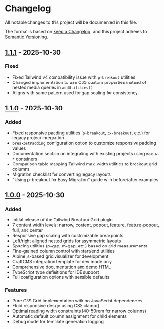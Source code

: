 # Changelog

All notable changes to this project will be documented in this file.

The format is based on [Keep a Changelog](https://keepachangelog.com/en/1.0.0/),
and this project adheres to [Semantic Versioning](https://semver.org/spec/v2.0.0.html).

## [1.1.1] - 2025-10-30

### Fixed

- Fixed Tailwind v4 compatibility issue with `p-breakout` utilities
- Changed implementation to use CSS custom properties instead of nested media queries in `addUtilities()`
- Aligns with same pattern used for gap scaling for consistency

## [1.1.0] - 2025-10-30

### Added

- Fixed responsive padding utilities (`p-breakout`, `px-breakout`, etc.) for legacy project integration
- `breakoutPadding` configuration option to customize responsive padding values
- Documentation section on integrating with existing projects using `max-w-*` containers
- Comparison table mapping Tailwind max-width utilities to breakout grid columns
- Migration checklist for converting legacy layouts
- "Using p-breakout for Easy Migration" guide with before/after examples

## [1.0.0] - 2025-10-30

### Added

- Initial release of the Tailwind Breakout Grid plugin
- 7 content width levels: narrow, content, popout, feature, feature-popout, full, and center
- Responsive gap scaling with customizable breakpoints
- Left/right aligned nested grids for asymmetric layouts
- Spacing utilities (p-gap, m-gap, etc.) based on grid measurements
- Fine-grained column control with start/end utilities
- Alpine.js-based grid visualizer for development
- CraftCMS integration template for dev mode only
- Comprehensive documentation and demo HTML
- TypeScript type definitions for IDE support
- Full configuration options with sensible defaults

### Features

- Pure CSS Grid implementation with no JavaScript dependencies
- Fluid responsive design using CSS clamp()
- Optimal reading width constraints (40-50rem for narrow columns)
- Automatic default column assignment for child elements
- Debug mode for template generation logging

[1.1.1]: https://github.com/astuteo-llc/tailwind-breakout-grid/releases/tag/v1.1.1
[1.1.0]: https://github.com/astuteo-llc/tailwind-breakout-grid/releases/tag/v1.1.0
[1.0.0]: https://github.com/astuteo-llc/tailwind-breakout-grid/releases/tag/v1.0.0
